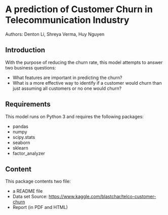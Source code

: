 # A prediction of Customer Churn in Telecommunication Industry
Authors: Denton Li, Shreya Verma, Huy Nguyen
## Introduction
With the purpose of reducing the churn rate, this model attempts to answer two business questions:
- What features are important in predicting the churn?
- What is a more effective way to identify if a customer would churn than just assuming all customers or no one would churn?

## Requirements
This model runs on Python 3 and requires the following packages:
- pandas
- numpy
- scipy.stats
- seaborn
- sklearn
- factor_analyzer

## Content
This package contents two file:
- a README file
- Data set
Source: https://www.kaggle.com/blastchar/telco-customer-churn
- Report (in PDF and HTML)
